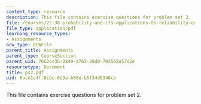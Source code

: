 ```yaml
---
content_type: resource
description: This file contains exercise questions for problem set 2.
file: /courses/22-38-probability-and-its-applications-to-reliability-quality-control-and-risk-assessment-fall-2005/0ace1c4f8cbc6d3ab88eb5f34d6346cb_ps2.pdf
file_type: application/pdf
learning_resource_types:
- Assignments
ocw_type: OCWFile
parent_title: Assignments
parent_type: CourseSection
parent_uid: 7662cc3b-2840-4763-28d0-703562e57d2e
resourcetype: Document
title: ps2.pdf
uid: 0ace1c4f-8cbc-6d3a-b88e-b5f34d6346cb
---
```

This file contains exercise questions for problem set 2.


